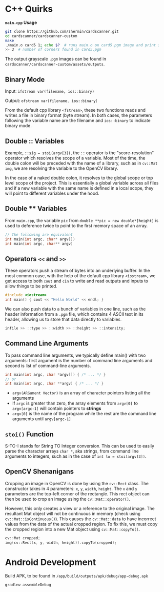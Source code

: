 # C++ Quirks

**`main.cpp` Usage**

```bash
git clone https://github.com/zhermin/cardscanner.git
cd cardscanner/cardscanner-custom
make
./main.o card5 1; echo $?  # runs main.o on card5.pgm image and print stdout
>> 3  # number of corners found in card5.pgm
```

The output grayscale `.pgm` images can be found in `cardscanner/cardscanner-custom/assets/outputs`.

## Binary Mode

Input: `ifstream var(filename, ios::binary)`

Output: `ofstream var(filename, ios::binary)`

From the default cpp library `<fstream>`, these two functions reads and writes a file in binary format (byte stream). In both cases, the parameters following the variable name are the filename and `ios::binary` to indicate binary mode.

## Double :: Variables

Example, `::sig = stoi(argv[3])`, the `::` operator is the "score-resolution" operator which resolves the scope of a variable. Most of the time, the double colon will be preceded with the name of a library, such as in `cv::Mat img`, we are resolving the variable to the OpenCV library.

In the case of a naked double colon, it resolves to the global scope or top level scope of the project. This is essentially a global variable across all files and if a new variable with the same name is defined in a local scope, they will point to different variables under the hood.

## Double ** Variables

From `main.cpp`, the variable `pic` from `double **pic = new double*[height]` is used to deference twice to point to the first memory space of an array.

```cpp
// The following are equivalent
int main(int argc, char* argv[])
int main(int argc, char** argv)
```

## Operators `<<` and `>>`

These operators push a stream of bytes into an underlying buffer. In the most common case, with the help of the default cpp library `<iostream>`, we get access to both `cout` and `cin` to write and read outputs and inputs to allow things to be printed.

```cpp
#include <iostream>
int main() { cout << "Hello World" << endl; }
```

We can also push data to a bunch of variables in one line, such as the header information from a `.pgm` file, which contains 4 ASCII text in its header, allowing us to store that data directly to variables.

```cpp
infile >> ::type >> ::width >> ::height >> ::intensity;
```

## Command Line Arguments

To pass command line arguments, we typically define main() with two arguments: first argument is the number of command line arguments and second is list of command-line arguments.

```cpp
int main(int argc, char *argv[]) { /* ... */ }
// or
int main(int argc, char **argv) { /* ... */ }
```

- `argv(ARGument Vector)` is an array of character pointers listing all the arguments
- If `argc` is greater than zero, the array elements from `argv[0]` to `argv[argc-1]` will contain pointers to **strings**
- `argv[0]` is the name of the program while the rest are the command line arguments until `argv[argc-1]`

## `stoi()` Function

S-TO-I stands for String TO Integer conversion. This can be used to easily parse the character arrays `char *`, aka strings, from command line arguments to integers, such as in the case of `int lo = stoi(argv[3])`.

## OpenCV Shenanigans

Cropping an image in OpenCV is done by using the `cv::Rect` class. The constructor takes in 4 parameters: `x`, `y`, `width`, `height`. The `x` and `y` parameters are the top-left corner of the rectangle. This rect object can then be used to crop an image using the `cv::Mat::operator()`.

However, this only creates a view or a reference to the original image. The resultant Mat object will not be continuous in memory (check using `cv::Mat::isContinuous()`). This causes the `cv::Mat::data` to have incorrect values from the data of the actual cropped region. To fix this, we must copy the cropped region into a new Mat object using `cv::Mat::copyTo()`.

```cpp
cv::Mat cropped;
img(cv::Rect(x, y, width, height)).copyTo(cropped);
```

# Android Development

Build APK, to be found in `/app/build/outputs/apk/debug/app-debug.apk`

```bash
gradlew assembleDebug
```
